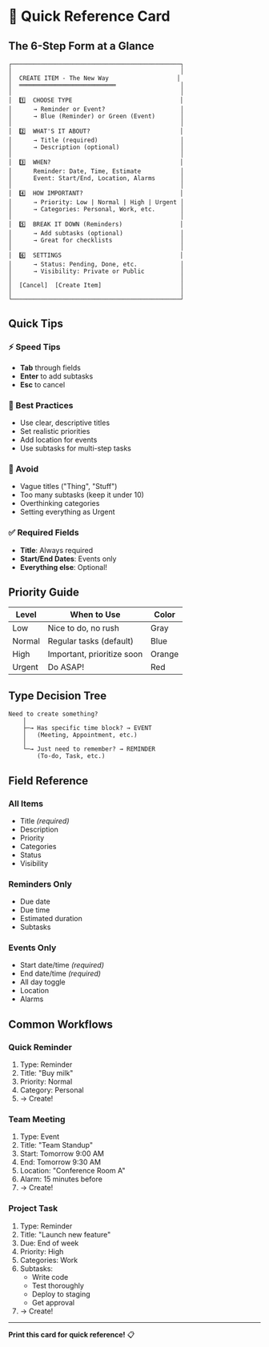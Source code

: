 # 🎴 Quick Reference Card

## The 6-Step Form at a Glance

```
┌───────────────────────────────────────────────┐
│                                               │
│  CREATE ITEM - The New Way                   │
│  ═══════════════════════════                  │
│                                               │
│  1️⃣  CHOOSE TYPE                              │
│      → Reminder or Event?                     │
│      → Blue (Reminder) or Green (Event)       │
│                                               │
│  2️⃣  WHAT'S IT ABOUT?                         │
│      → Title (required)                       │
│      → Description (optional)                 │
│                                               │
│  3️⃣  WHEN?                                    │
│      Reminder: Date, Time, Estimate           │
│      Event: Start/End, Location, Alarms       │
│                                               │
│  4️⃣  HOW IMPORTANT?                           │
│      → Priority: Low | Normal | High | Urgent │
│      → Categories: Personal, Work, etc.       │
│                                               │
│  5️⃣  BREAK IT DOWN (Reminders)                │
│      → Add subtasks (optional)                │
│      → Great for checklists                   │
│                                               │
│  6️⃣  SETTINGS                                 │
│      → Status: Pending, Done, etc.            │
│      → Visibility: Private or Public          │
│                                               │
│  [Cancel]  [Create Item]                      │
│                                               │
└───────────────────────────────────────────────┘
```

## Quick Tips

### ⚡ Speed Tips
- **Tab** through fields
- **Enter** to add subtasks
- **Esc** to cancel

### 🎯 Best Practices
- Use clear, descriptive titles
- Set realistic priorities
- Add location for events
- Use subtasks for multi-step tasks

### 🚫 Avoid
- Vague titles ("Thing", "Stuff")
- Too many subtasks (keep it under 10)
- Overthinking categories
- Setting everything as Urgent

### ✅ Required Fields
- **Title**: Always required
- **Start/End Dates**: Events only
- **Everything else**: Optional!

## Priority Guide

| Level  | When to Use                      | Color  |
|--------|----------------------------------|--------|
| Low    | Nice to do, no rush              | Gray   |
| Normal | Regular tasks (default)          | Blue   |
| High   | Important, prioritize soon       | Orange |
| Urgent | Do ASAP!                         | Red    |

## Type Decision Tree

```
Need to create something?
    │
    ├─→ Has specific time block? → EVENT
    │   (Meeting, Appointment, etc.)
    │
    └─→ Just need to remember? → REMINDER
        (To-do, Task, etc.)
```

## Field Reference

### All Items
- Title *(required)*
- Description
- Priority
- Categories
- Status
- Visibility

### Reminders Only
- Due date
- Due time
- Estimated duration
- Subtasks

### Events Only
- Start date/time *(required)*
- End date/time *(required)*
- All day toggle
- Location
- Alarms

## Common Workflows

### Quick Reminder
1. Type: Reminder
2. Title: "Buy milk"
3. Priority: Normal
4. Category: Personal
5. → Create!

### Team Meeting
1. Type: Event
2. Title: "Team Standup"
3. Start: Tomorrow 9:00 AM
4. End: Tomorrow 9:30 AM
5. Location: "Conference Room A"
6. Alarm: 15 minutes before
7. → Create!

### Project Task
1. Type: Reminder
2. Title: "Launch new feature"
3. Due: End of week
4. Priority: High
5. Categories: Work
6. Subtasks:
   - Write code
   - Test thoroughly
   - Deploy to staging
   - Get approval
7. → Create!

---

**Print this card for quick reference!** 📋
